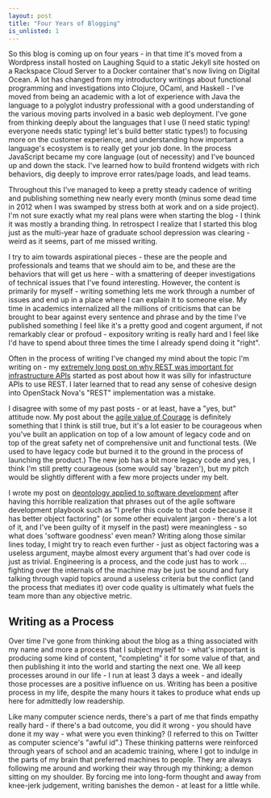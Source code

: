 ```yaml
---
layout: post
title: "Four Years of Blogging"
is_unlisted: 1
---
```


So this blog is coming up on four years - in that time it's moved from a Wordpress install hosted on Laughing Squid to a static Jekyll site hosted on a Rackspace Cloud Server to a Docker container that's now living on Digital Ocean.  A lot has changed from my introductory writings about functional programming and investigations into Clojure, OCaml, and Haskell - I've moved from being an academic with a lot of experience with Java the language to a polyglot industry professional with a good understanding of the various moving parts involved in a basic web deployment.  I've gone from thinking deeply about the languages that I use (I need static typing!  everyone needs static typing!  let's build better static types!) to focusing more on the customer experience, and understanding how important a language's ecosystem is to really get your job done.  In the process JavaScript became my core language (out of necessity) and I've bounced up and down the stack.  I've learned how to build frontend widgets with rich behaviors, dig deeply to improve error rates/page loads, and lead teams.

Throughout this I've managed to keep a pretty steady cadence of writing and publishing something new nearly every month (minus some dead time in 2012 when I was swamped by stress both at work and on a side project).  I'm not sure exactly what my real plans were when starting the blog - I think it was mostly a branding thing.  In retrospect I realize that I started this blog just as the multi-year haze of graduate school depression was clearing - weird as it seems, part of me missed writing.

I try to aim towards aspirational pieces - these are the people and professionals and teams that we should aim to be, and these are the behaviors that will get us here - with a smattering of deeper investigations of technical issues that I've found interesting.  However, the content is primarily for myself - writing something lets me work through a number of issues and end up in a place where I can explain it to someone else.  My time in academics internalized all the millions of criticisms that can be brought to bear against every sentence and phrase and by the time I've published something I feel like it's a pretty good and cogent argument, if not remarkably clear or profoud - expository writing is really hard and I feel like I'd have to spend about three times the time I already spend doing it "right".

Often in the process of writing I've changed my mind about the topic I'm writing on - my [extremely long post on why REST was important for infrastructure APIs](/2014/04/02/client-challenges-for-infrastructure-apis.html) started as post about how it was silly for infastructure APIs to use REST.  I later learned that to read any sense of cohesive design into OpenStack Nova's "REST" implementation was a mistake.

I disagree with some of my past posts - or at least, have a "yes, but" attitude now.  My post about the [agile value of Courage](/2012/08/08/courage.html) is definitely something that I think is still true, but it's a lot easier to be courageous when you've built an application on top of a low amount of legacy code and on top of the great safety net of comprehensive unit and functional tests.  (We used to have legacy code but burned it to the ground in the process of launching the product.)  The new job has a bit more legacy code and yes, I think I'm still pretty courageous (some would say 'brazen'), but my pitch would be slightly different with a few more projects under my belt.

I wrote my post on [deontology applied to software development](/2013/12/03/deontological-software-development.html) after having this horrible realization that phrases out of the agile software development playbook such as "I prefer this code to that code because it has better object factoring" (or some other equivalent jargon - there's a lot of it, and I've been guilty of it myself in the past) were meaningless - so what does 'software goodness' even mean?  Writing along those similar lines today, I might try to reach even further - just as object factoring was a useless argument, maybe almost every argument that's had over code is just as trivial.  Engineering is a process, and the code just has to work ... fighting over the internals of the machine may be just be sound and fury talking through vapid topics around a useless criteria but the conflict (and the process that mediates it) over code quality is ultimately what fuels the team more than any objective metric.

## Writing as a Process

Over time I've gone from thinking about the blog as a thing associated with my name and more a process that I subject myself to - what's important is producing some kind of content, "completing" it for some value of that, and then publishing it into the world and starting the next one.  We all keep processes around in our life - I run at least 3 days a week - and ideally those processes are a positive influence on us.  Writing has been a positive process in my life, despite the many hours it takes to produce what ends up here for admittedly low readership.

Like many computer science nerds, there's a part of me that finds empathy really hard - if there's a bad outcome, you did it wrong - you should have done it my way - what were you even thinking?  (I referred to this on Twitter as computer science's "awful id".)  These thinking patterns were reinforced through years of school and an academic training, where I got to indulge in the parts of my brain that preferred machines to people.  They are always following me around and working their way through my thinking; a demon sitting on my shoulder.  By forcing me into long-form thought and away from knee-jerk judgement, writing banishes the demon - at least for a little while.
